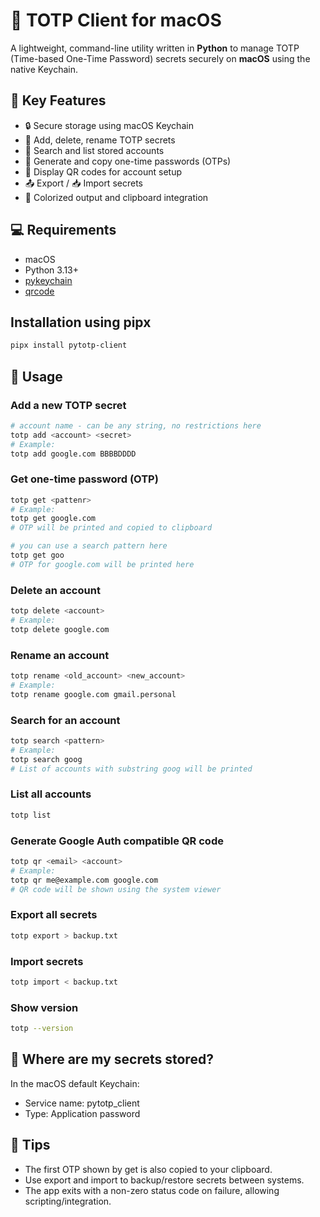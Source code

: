 # 🔐 TOTP Client for macOS

A lightweight, command-line utility written in **Python** to manage TOTP (Time-based One-Time Password) secrets securely on **macOS** using the native Keychain.

## 📌 Key Features

- 🔒 Secure storage using macOS Keychain
- 🧾 Add, delete, rename TOTP secrets
- 🔎 Search and list stored accounts
- 🔢 Generate and copy one-time passwords (OTPs)
- 📱 Display QR codes for account setup
- 📤 Export / 📥 Import secrets
- 🎨 Colorized output and clipboard integration

## 💻 Requirements

- macOS
- Python 3.13+
- [pykeychain](https://github.com/elisey/pykeychain/)
- [qrcode](https://github.com/lincolnloop/python-qrcode)

## Installation using pipx

```bash
pipx install pytotp-client
```

## 🔧 Usage

### Add a new TOTP secret

```bash
# account name - can be any string, no restrictions here 
totp add <account> <secret>
# Example:
totp add google.com BBBBDDDD
```

### Get one-time password (OTP)

```bash
totp get <pattenr>
# Example:
totp get google.com
# OTP will be printed and copied to clipboard

# you can use a search pattern here
totp get goo
# OTP for google.com will be printed here
```

### Delete an account

```bash
totp delete <account>
# Example:
totp delete google.com
```

### Rename an account

```bash
totp rename <old_account> <new_account>
# Example:
totp rename google.com gmail.personal
```

### Search for an account

```bash
totp search <pattern>
# Example:
totp search goog
# List of accounts with substring goog will be printed
```

### List all accounts

```bash
totp list
```

### Generate Google Auth compatible QR code

```bash
totp qr <email> <account>
# Example:
totp qr me@example.com google.com
# QR code will be shown using the system viewer
```

### Export all secrets

```bash
totp export > backup.txt
```

### Import secrets

```bash
totp import < backup.txt
```

### Show version

```bash
totp --version
```

## 🔐 Where are my secrets stored?

In the macOS default Keychain:
- Service name: pytotp_client
- Type: Application password

## 🧠 Tips

- The first OTP shown by get is also copied to your clipboard.
- Use export and import to backup/restore secrets between systems.
- The app exits with a non-zero status code on failure, allowing scripting/integration.

